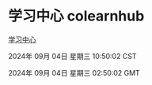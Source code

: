 # 学习中心 colearnhub
[学习中心](http://219.139.196.164:56308/colearnhub/)

2024年 09月 04日 星期三 10:50:02 CST

2024年 09月 04日 星期三 02:50:02 GMT
